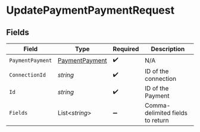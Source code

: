 # UpdatePaymentPaymentRequest


## Fields

| Field                                                       | Type                                                        | Required                                                    | Description                                                 |
| ----------------------------------------------------------- | ----------------------------------------------------------- | ----------------------------------------------------------- | ----------------------------------------------------------- |
| `PaymentPayment`                                            | [PaymentPayment](../../Models/Components/PaymentPayment.md) | :heavy_check_mark:                                          | N/A                                                         |
| `ConnectionId`                                              | *string*                                                    | :heavy_check_mark:                                          | ID of the connection                                        |
| `Id`                                                        | *string*                                                    | :heavy_check_mark:                                          | ID of the Payment                                           |
| `Fields`                                                    | List<*string*>                                              | :heavy_minus_sign:                                          | Comma-delimited fields to return                            |